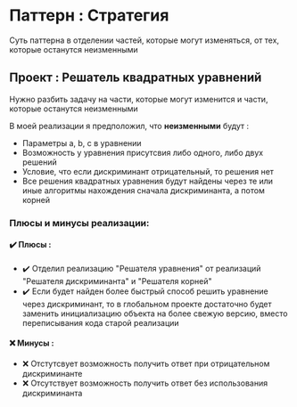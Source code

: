 # Паттерн : Стратегия

Суть паттерна в отделении частей, которые могут изменяться, от тех, которые останутся неизменными

## Проект : Решатель квадратных уравнений

Нужно разбить задачу на части, которые могут изменится и части, которые останутся неизменными

В моей реализации я предположил, что **неизменными** будут :

- Параметры a, b, c в уравнении
- Возможность у уравнения присутсвия либо одного, либо двух решений
- Условие, что если дискриминант отрицательный, то решения нет
- Все решения квадратных уравнения будут найдены через те или иные алгоритмы нахождения сначала дискриминанта, а потом корней

### Плюсы и минусы реализации:

#### ✔️ Плюсы :

- ✔️ Отделил реализацию "Решателя уравнения" от реализаций "Решателя дискриминанта" и "Решателя корней"
- ✔️ Если будет найден более быстрый способ решить уравнение через дискриминант, то в глобальном проекте достаточно будет заменить инициализацию объекта на более свежую версию, вместо переписывания кода старой реализации

#### ❌ Минусы :

- ❌ Отстутсвует возможность получить ответ при отрицательном дискриминанте
- ❌ Отсутствует возможность получить ответ без использования дискриминанта